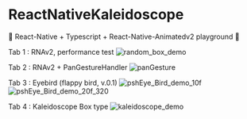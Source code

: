 # ReactNativeKaleidoscope

🎪 React-Native + Typescript + React-Native-Animatedv2 playground 🎠

Tab 1 : RNAv2, performance test
![random_box_demo](https://user-images.githubusercontent.com/25360777/104521179-c0a68900-563f-11eb-85f5-8c2f91eabbcd.gif)

Tab 2 : RNAv2 + PanGestureHandler
![panGesture](https://user-images.githubusercontent.com/25360777/104521221-d451ef80-563f-11eb-81c0-d2de7646fda4.gif)

Tab 3 : Eyebird (flappy bird, v.0.1)
![pshEye_Bird_demo_10f](https://user-images.githubusercontent.com/25360777/104521191-cb611e00-563f-11eb-83cf-eca843901193.gif)
![pshEye_Bird_demo_20f_320](https://user-images.githubusercontent.com/25360777/104521210-d0be6880-563f-11eb-859e-6ac818b52363.gif)

Tab 4 : Kaleidoscope Box type
![kaleidoscope_demo](https://user-images.githubusercontent.com/25360777/104521231-d61bb300-563f-11eb-8a35-bd096af1b876.gif)

